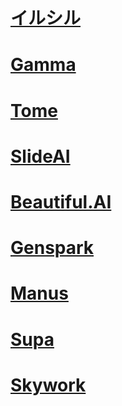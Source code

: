 # [イルシル](https://irusiru.jp/)

# [Gamma](https://gamma.app/)

# [Tome](https://landing-staging.tome.app/)

# [SlideAI](https://www.slidesai.io/)

# [Beautiful.AI](https://www.beautiful.ai/)

# [Genspark](https://www.genspark.ai/)

# [Manus](https://manus.im/)

# [Supa](https://www.superai.inc/)

# [Skywork](https://skywork.ai/home)

